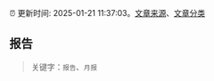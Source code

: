:alarm_clock: 更新时间: 2025-01-21 11:37:03。[文章来源](/README.md)、[文章分类](/TAGS.md)

## 报告


> 关键字：`报告`、`月报`



